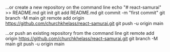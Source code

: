 …or create a new repository on the command line
echo "# react-samurai" >> README.md
git init
git add README.md
git commit -m "first commit"
git branch -M main
git remote add origin https://github.com/churchkhelass/react-samurai.git
git push -u origin main

…or push an existing repository from the command line
git remote add origin https://github.com/churchkhelass/react-samurai.git
git branch -M main
git push -u origin main
